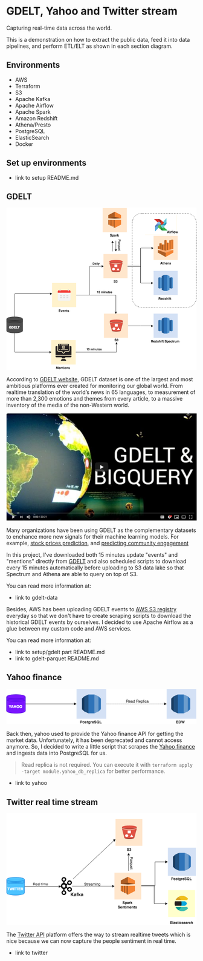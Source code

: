 # GDELT, Yahoo and Twitter stream
Capturing real-time data across the world.

This is a demonstration on how to extract the public data, feed it into data pipelines, and perform ETL/ELT as shown in each section diagram.

## Environments

* AWS
* Terraform
* S3
* Apache Kafka
* Apache Airflow
* Apache Spark
* Amazon Redshift
* Athena/Presto
* PostgreSQL
* ElasticSearch
* Docker

## Set up environments

* link to setup README.md


## GDELT

<img src="img/gdelt-diagram.png" />

According to [GDELT website](https://blog.gdeltproject.org/gdelt-2-0-our-global-world-in-realtime/), GDELT dataset is one of the largest and most ambitious platforms ever created for monitoring our global world. From realtime translation of the world’s news in 65 languages, to measurement of more than 2,300 emotions and themes from every article, to a massive inventory of the media of the non-Western world.

[![gdelt-video](./img/gdelt-thumbnail.png)](https://www.youtube.com/watch?v=Psp7YivWL90 "GDELT video - Click to Watch!")

Many organizations have been using GDELT as the complementary datasets to enchance more new signals for their machine learning models. For example, [stock prices prediction](https://opensiuc.lib.siu.edu/theses/2178/), and [predicting community engagement](https://cloud.google.com/blog/products/gcp/predicting-community-engagement-on-reddit-using-tensorflow-gdelt-and-cloud-dataflow-part-1)


In this project, I've downloaded both 15 minutes update "events" and "mentions" directly from [GDELT](http://data.gdeltproject.org/gdeltv2/lastupdate.txt) and also scheduled scripts to download every 15 minutes automatically before uploading to S3 data lake so that Spectrum and Athena are able to query on top of S3.

You can read more information at:

* link to gdelt-data

Besides, AWS has been uploading GDELT events to [AWS S3 registry](https://registry.opendata.aws/gdelt/) everyday so that we don't have to create scraping scripts to download the historical GDELT events by ourselves. I decided to use Apache Airflow as a glue between my custom code and AWS services.

You can read more information at:

* link to setup/gdelt part README.md
* link to gdelt-parquet README.md


## Yahoo finance

<img src="img/yahoo-diagram.png" />

Back then, yahoo used to provide the Yahoo finance API for getting the market data. Unfortunately, it has been deprecated and cannot access anymore. So, I decided to write a little script that scrapes the [Yahoo finance](https://finance.yahoo.com/) and ingests data into PostgreSQL for us.

> Read replica is not required. You can execute it with `terraform apply -target module.yahoo_db_replica` for better performance.

* link to yahoo

## Twitter real time stream
 
<img src="img/twitter-diagram.png" />

The [Twitter API](https://developer.twitter.com/en/docs/basics/getting-started) platform offers the way to stream realtime tweets which is nice because we can now capture the people sentiment in real time.

* link to twitter
